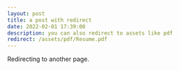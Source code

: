 ```yaml
---
layout: post
title: a post with redirect
date: 2022-02-01 17:39:00
description: you can also redirect to assets like pdf
redirect: /assets/pdf/Resume.pdf
---
```


Redirecting to another page.

